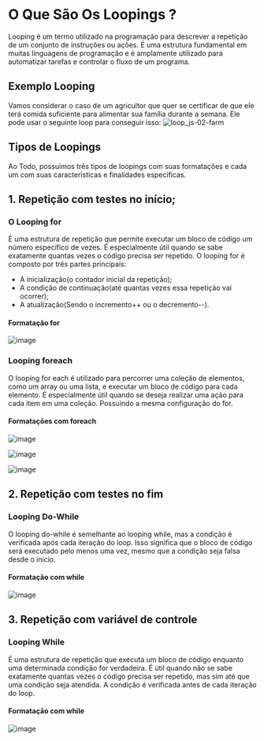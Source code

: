 # O Que São Os Loopings ?
Looping é um termo utilizado na programação para descrever a repetição de um conjunto de instruções ou ações. É uma estrutura fundamental em muitas linguagens de programação e é amplamente utilizado para 
automatizar tarefas e controlar o fluxo de um programa. 

## Exemplo Looping
Vamos considerar o caso de um agricultor que quer se certificar de que ele terá comida suficiente para alimentar sua família durante a semana. Ele pode usar o seguinte loop para conseguir isso:
![loop_js-02-farm](https://github.com/user-attachments/assets/3b7ce6ff-b7ad-4be8-9600-823d38975ae6)

## Tipos de Loopings 
Ao Todo, possuímos três tipos de loopings com suas formatações e cada um com suas características e finalidades específicas.

## 1. Repetição com testes no início;
### O Looping for 
É uma estrutura de repetição que permite executar um bloco de código um número específico de vezes. É especialmente útil quando se sabe exatamente quantas vezes o código precisa ser repetido. O looping for é composto por três partes principais: 
- A inicialização(o contador inicial da repetição);
- A condição de continuação(até quantas vezes essa repetição vai ocorrer);
- A atualização(Sendo o incremento++ ou o decremento--).
#### Formatação for
![image](https://github.com/user-attachments/assets/32659e39-a8d5-49d0-b397-490964864623)

### Looping foreach
O looping for each é utilizado para percorrer uma coleção de elementos, como um array ou uma lista, e executar um bloco de código para cada elemento. É especialmente útil quando se deseja realizar uma ação para cada item em uma coleção. Possuindo a mesma configuração do for.
#### Formatações com foreach
![image](https://github.com/user-attachments/assets/326e3ede-99d8-47d5-8ef4-915765e45f09)

![image](https://github.com/user-attachments/assets/89aea007-e55a-46e9-87d1-3527031da0c9)

![image](https://github.com/user-attachments/assets/53b43030-2743-48cc-8c7b-8af47b7d7ef7)

## 2. Repetição com testes no fim
### Looping Do-While
O looping do-while é semelhante ao looping while, mas a condição é verificada após cada iteração do loop. Isso significa que o bloco de código será executado pelo menos uma vez, mesmo que a condição seja falsa desde o início.
#### Formatação com while
![image](https://github.com/user-attachments/assets/38609721-488c-45d2-bdca-bd961f16392b)


## 3. Repetição com variável de controle
### Looping While
É uma estrutura de repetição que executa um bloco de código enquanto uma determinada condição for verdadeira. É útil quando não se sabe exatamente quantas vezes o código precisa ser repetido, mas sim até que uma condição seja atendida. A condição é verificada antes de cada iteração do loop.

#### Formatação com while
![image](https://github.com/user-attachments/assets/84916dde-926f-4f09-8134-12c88b300aaa)
